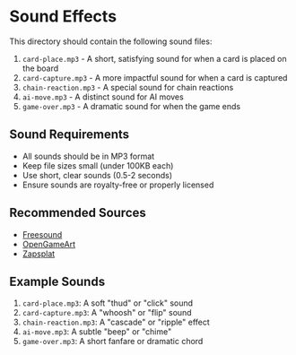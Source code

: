 # Sound Effects

This directory should contain the following sound files:

1. `card-place.mp3` - A short, satisfying sound for when a card is placed on the board
2. `card-capture.mp3` - A more impactful sound for when a card is captured
3. `chain-reaction.mp3` - A special sound for chain reactions
4. `ai-move.mp3` - A distinct sound for AI moves
5. `game-over.mp3` - A dramatic sound for when the game ends

## Sound Requirements

- All sounds should be in MP3 format
- Keep file sizes small (under 100KB each)
- Use short, clear sounds (0.5-2 seconds)
- Ensure sounds are royalty-free or properly licensed

## Recommended Sources

- [Freesound](https://freesound.org/)
- [OpenGameArt](https://opengameart.org/)
- [Zapsplat](https://www.zapsplat.com/)

## Example Sounds

1. `card-place.mp3`: A soft "thud" or "click" sound
2. `card-capture.mp3`: A "whoosh" or "flip" sound
3. `chain-reaction.mp3`: A "cascade" or "ripple" effect
4. `ai-move.mp3`: A subtle "beep" or "chime"
5. `game-over.mp3`: A short fanfare or dramatic chord 